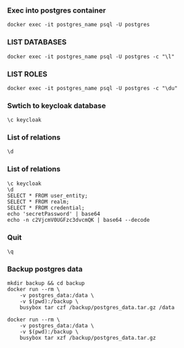 ### Exec into postgres container

```
docker exec -it postgres_name psql -U postgres
```

### LIST DATABASES

```
docker exec -it postgres_name psql -U postgres -c "\l"
```

### LIST ROLES

```
docker exec -it postgres_name psql -U postgres -c "\du"
```

### Swtich to keycloak database

```
\c keycloak
```

### List of relations

```
\d
```

### List of relations

```
\c keycloak
\d
SELECT * FROM user_entity;
SELECT * FROM realm;
SELECT * FROM credential;
echo 'secretPassword' | base64
echo -n c2VjcmV0UGFzc3dvcmQK | base64 --decode
```

### Quit

```
\q
```

### Backup postgres data

```
mkdir backup && cd backup
docker run --rm \
    -v postgres_data:/data \
    -v $(pwd):/backup \
    busybox tar czf /backup/postgres_data.tar.gz /data

docker run --rm \
    -v postgres_data:/data \
    -v $(pwd):/backup \
    busybox tar xzf /backup/postgres_data.tar.gz
```